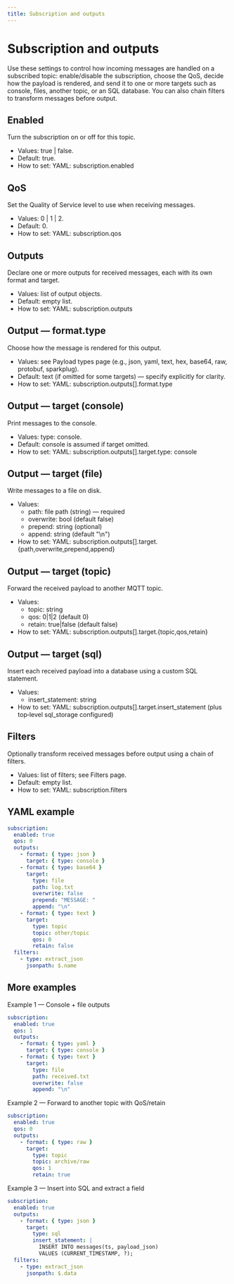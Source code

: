 ```yaml
---
title: Subscription and outputs
---
```


Subscription and outputs
========================

Use these settings to control how incoming messages are handled on a subscribed topic: enable/disable the subscription, choose the QoS, decide how the payload is rendered, and send it to one or more targets such as console, files, another topic, or an SQL database. You can also chain filters to transform messages before output.

Enabled
-------
Turn the subscription on or off for this topic.
- Values: true | false.
- Default: true.
- How to set: YAML: subscription.enabled

QoS
---
Set the Quality of Service level to use when receiving messages.
- Values: 0 | 1 | 2.
- Default: 0.
- How to set: YAML: subscription.qos

Outputs
-------
Declare one or more outputs for received messages, each with its own format and target.
- Values: list of output objects.
- Default: empty list.
- How to set: YAML: subscription.outputs

Output — format.type
--------------------
Choose how the message is rendered for this output.
- Values: see Payload types page (e.g., json, yaml, text, hex, base64, raw, protobuf, sparkplug).
- Default: text (if omitted for some targets) — specify explicitly for clarity.
- How to set: YAML: subscription.outputs[].format.type

Output — target (console)
-------------------------
Print messages to the console.
- Values: type: console.
- Default: console is assumed if target omitted.
- How to set: YAML: subscription.outputs[].target.type: console

Output — target (file)
----------------------
Write messages to a file on disk.
- Values:
  - path: file path (string) — required
  - overwrite: bool (default false)
  - prepend: string (optional)
  - append: string (default "\n")
- How to set: YAML: subscription.outputs[].target.{path,overwrite,prepend,append}

Output — target (topic)
-----------------------
Forward the received payload to another MQTT topic.
- Values:
  - topic: string
  - qos: 0|1|2 (default 0)
  - retain: true|false (default false)
- How to set: YAML: subscription.outputs[].target.{topic,qos,retain}

Output — target (sql)
---------------------
Insert each received payload into a database using a custom SQL statement.
- Values:
  - insert_statement: string
- How to set: YAML: subscription.outputs[].target.insert_statement (plus top‑level sql_storage configured)

Filters
-------
Optionally transform received messages before output using a chain of filters.
- Values: list of filters; see Filters page.
- Default: empty list.
- How to set: YAML: subscription.filters

YAML example
------------
```yaml
subscription:
  enabled: true
  qos: 0
  outputs:
    - format: { type: json }
      target: { type: console }
    - format: { type: base64 }
      target:
        type: file
        path: log.txt
        overwrite: false
        prepend: "MESSAGE: "
        append: "\n"
    - format: { type: text }
      target:
        type: topic
        topic: other/topic
        qos: 0
        retain: false
  filters:
    - type: extract_json
      jsonpath: $.name
```


More examples
-------------
Example 1 — Console + file outputs
```yaml
subscription:
  enabled: true
  qos: 1
  outputs:
    - format: { type: yaml }
      target: { type: console }
    - format: { type: text }
      target:
        type: file
        path: received.txt
        overwrite: false
        append: "\n"
```

Example 2 — Forward to another topic with QoS/retain
```yaml
subscription:
  enabled: true
  qos: 0
  outputs:
    - format: { type: raw }
      target:
        type: topic
        topic: archive/raw
        qos: 1
        retain: true
```

Example 3 — Insert into SQL and extract a field
```yaml
subscription:
  enabled: true
  outputs:
    - format: { type: json }
      target:
        type: sql
        insert_statement: |
          INSERT INTO messages(ts, payload_json)
          VALUES (CURRENT_TIMESTAMP, ?);
  filters:
    - type: extract_json
      jsonpath: $.data
```
